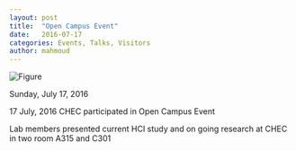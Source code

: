 ```yaml
---
layout: post
title:  "Open Campus Event"
date:   2016-07-17
categories: Events, Talks, Visitors
author: mahmoud
---
```


![Figure](https://farm8.staticflickr.com/7711/28322757806_974de6f860_c.jpg)

Sunday, July 17, 2016

17 July, 2016 CHEC participated in Open Campus Event

Lab members presented current HCI study and on going research at CHEC in two room  A315 and C301





